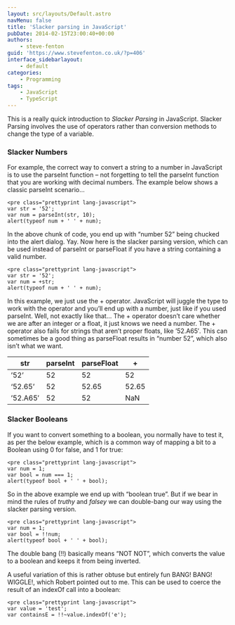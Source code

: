```yaml
---
layout: src/layouts/Default.astro
navMenu: false
title: 'Slacker parsing in JavaScript'
pubDate: 2014-02-15T23:00:40+00:00
authors:
    - steve-fenton
guid: 'https://www.stevefenton.co.uk/?p=406'
interface_sidebarlayout:
    - default
categories:
    - Programming
tags:
    - JavaScript
    - TypeScript
---
```


This is a really quick introduction to *Slacker Parsing* in JavaScript. Slacker Parsing involves the use of operators rather than conversion methods to change the type of a variable.

### Slacker Numbers

For example, the correct way to convert a string to a number in JavaScript is to use the parseInt function – not forgetting to tell the parseInt function that you are working with decimal numbers. The example below shows a classic parseInt scenario…

```
<pre class="prettyprint lang-javascript">
var str = '52';
var num = parseInt(str, 10);
alert(typeof num + ' ' + num);
```
In the above chunk of code, you end up with “number 52” being chucked into the alert dialog. Yay. Now here is the slacker parsing version, which can be used instead of parseInt or parseFloat if you have a string containing a valid number.

```
<pre class="prettyprint lang-javascript">
var str = '52';
var num = +str;
alert(typeof num + ' ' + num);
```
In this example, we just use the + operator. JavaScript will juggle the type to work with the operator and you’ll end up with a number, just like if you used parseInt. Well, not exactly like that… The + operator doesn’t care whether we are after an integer or a float, it just knows we need a number. The + operator also fails for strings that aren’t proper floats, like ’52.A65′. This can sometimes be a good thing as parseFloat results in “number 52”, which also isn’t what we want.

| str | parseInt | parseFloat | + |
|---|---|---|---|
| ’52’ | 52 | 52 | 52 |
| ‘52.65’ | 52 | 52.65 | 52.65 |
| ’52.A65′ | 52 | 52 | NaN |

### Slacker Booleans

If you want to convert something to a boolean, you normally have to test it, as per the below example, which is a common way of mapping a bit to a Boolean using 0 for false, and 1 for true:

```
<pre class="prettyprint lang-javascript">
var num = 1;
var bool = num === 1;
alert(typeof bool + ' ' + bool);
```
So in the above example we end up with “boolean true”. But if we bear in mind the rules of *truthy* and *falsey* we can double-bang our way using the slacker parsing version.

```
<pre class="prettyprint lang-javascript">
var num = 1;
var bool = !!num;
alert(typeof bool + ' ' + bool);
```
The double bang (!!) basically means “NOT NOT”, which converts the value to a boolean and keeps it from being inverted.

A useful variation of this is rather obtuse but entirely fun BANG! BANG! WIGGLE!, which Robert pointed out to me. This can be used to coerce the result of an indexOf call into a boolean:

```
<pre class="prettyprint lang-javascript">
var value = 'test';
var containsE = !!~value.indexOf('e');
```